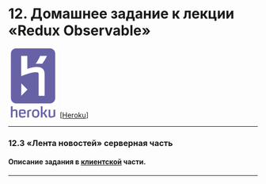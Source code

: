 #  12. Домашнее задание к лекции «Redux Observable»

![](./pic/heroku-seeklogo.svg)
[[Heroku](https://ra-12-3-backend1.herokuapp.com/)]

---

### 12.3 «Лента новостей» серверная часть

#### Описание задания в [клиентской](https://github.com/igor-chazov/ra-hw-12_observable_3-newsfeed) части.

---
